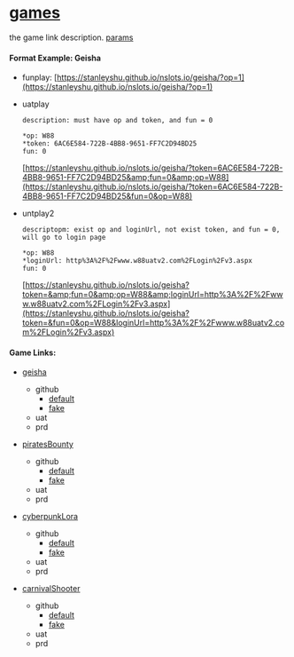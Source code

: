 # [games](../index.md)

the game link description.  [params](./params.md)

#### Format Example: Geisha

- funplay:
  [https://stanleyshu.github.io/nslots.io/geisha/?op=1](https://stanleyshu.github.io/nslots.io/geisha/?op=1)
- uatplay

  ```
  description: must have op and token, and fun = 0

  *op: W88
  *token: 6AC6E584-722B-4BB8-9651-FF7C2D94BD25
  fun: 0
  ```

  [https://stanleyshu.github.io/nslots.io/geisha/?token=6AC6E584-722B-4BB8-9651-FF7C2D94BD25&amp;fun=0&amp;op=W88](https://stanleyshu.github.io/nslots.io/geisha/?token=6AC6E584-722B-4BB8-9651-FF7C2D94BD25&fun=0&op=W88)
- untplay2

  ```
  descriptopm: exist op and loginUrl, not exist token, and fun = 0, will go to login page

  *op: W88
  *loginUrl: http%3A%2F%2Fwww.w88uatv2.com%2FLogin%2Fv3.aspx
  fun: 0
  ```

  [https://stanleyshu.github.io/nslots.io/geisha?token=&amp;fun=0&amp;op=W88&amp;loginUrl=http%3A%2F%2Fwww.w88uatv2.com%2FLogin%2Fv3.aspx](https://stanleyshu.github.io/nslots.io/geisha?token=&fun=0&op=W88&loginUrl=http%3A%2F%2Fwww.w88uatv2.com%2FLogin%2Fv3.aspx)

#### Game Links:

- [geisha](../games/geisha.md)

  - github
    - [default](https://stanleyshu.github.io/nslots.io/geisha/?op=1)
    - [fake](https://stanleyshu.github.io/nslots.io/geishaFake/?op=1)
  - uat
  - prd
- [piratesBounty](../games/piratesBounty.md)

  - github
    - [default](https://stanleyshu.github.io/nslots.io/piratesBounty/?op=1)
    - [fake](https://stanleyshu.github.io/nslots.io/piratesBountyFake/?op=1)
  - uat
  - prd

- [cyberpunkLora](../games/cyberpunkLora.md)
  - github
    - [default](https://stanleyshu.github.io/nslots.io/cyberpunkLora/?op=1)
    - [fake](https://stanleyshu.github.io/nslots.io/cyberpunkLoraFake/?op=1)
  - uat
  - prd
- [carnivalShooter](../games/carnivalShooter.md)
  - github
    - [default](https://stanleyshu.github.io/nslots.io/carnivalShooter/?op=1)
    - [fake](https://stanleyshu.github.io/nslots.io/carnivalShooterFake/?op=1)
  - uat
  - prd
